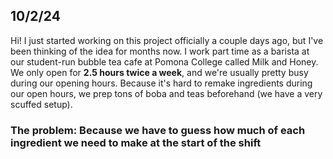 ## 10/2/24
Hi! I just started working on this project officially a couple days ago, but I've been thinking of the idea for months now. I work part time as a barista at our student-run bubble tea cafe at Pomona College called Milk and Honey. We only open for **2.5 hours twice a week**, and we're usually pretty busy during our opening hours. Because it's hard to remake ingredients during our open hours, we prep tons of boba and teas beforehand (we have a very scuffed setup).

### The problem: Because we have to guess how much of each ingredient we need to make at the start of the shift
